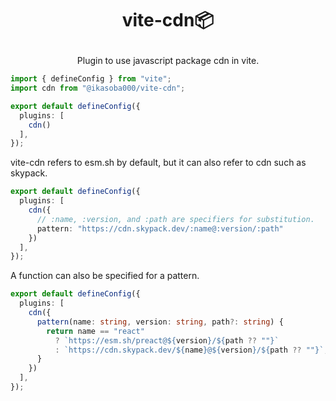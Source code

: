 <h1>
<p align="center">vite-cdn📦</p>
</h1>

<p align="center">Plugin to use javascript package cdn in vite.</p>

```ts
import { defineConfig } from "vite";
import cdn from "@ikasoba000/vite-cdn";

export default defineConfig({
  plugins: [
    cdn()
  ],
});
```

vite-cdn refers to esm.sh by default, but it can also refer to cdn such as skypack.

```ts
export default defineConfig({
  plugins: [
    cdn({
      // :name, :version, and :path are specifiers for substitution.
      pattern: "https://cdn.skypack.dev/:name@:version/:path"
    })
  ],
});
```

A function can also be specified for a pattern.

```ts
export default defineConfig({
  plugins: [
    cdn({
      pattern(name: string, version: string, path?: string) {
        return name == "react"
          ? `https://esm.sh/preact@${version}/${path ?? ""}`
          : `https://cdn.skypack.dev/${name}@${version}/${path ?? ""}`;
      }
    })
  ],
});
```